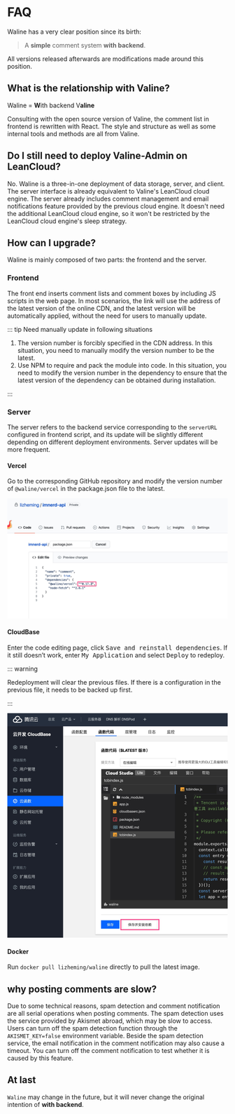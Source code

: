 # FAQ

Waline has a very clear position since its birth:

> A **simple** comment system **with backend**.

All versions released afterwards are modifications made around this position.

## What is the relationship with Valine?

Waline = **W**ith backend V**aline**

Consulting with the open source version of Valine, the comment list in frontend is rewritten with React. The style and structure as well as some internal tools and methods are all from Valine.

## Do I still need to deploy Valine-Admin on LeanCloud?

No. Waline is a three-in-one deployment of data storage, server, and client. The server interface is already equivalent to Valine's LeanCloud cloud engine. The server already includes comment management and email notifications feature provided by the previous cloud engine. It doesn't need the additional LeanCloud cloud engine, so it won't be restricted by the LeanCloud cloud engine's sleep strategy.

## How can I upgrade?

Waline is mainly composed of two parts: the frontend and the server.

### Frontend

The front end inserts comment lists and comment boxes by including JS scripts in the web page. In most scenarios, the link will use the address of the latest version of the online CDN, and the latest version will be automatically applied, without the need for users to manually update.

::: tip Need manually update in following situations

1. The version number is forcibly specified in the CDN address. In this situation, you need to manually modify the version number to be the latest.
2. Use NPM to require and pack the module into code. In this situation, you need to modify the version number in the dependency to ensure that the latest version of the dependency can be obtained during installation.

:::

### Server

The server refers to the backend service corresponding to the `serverURL` configured in frontend script, and its update will be slightly different depending on different deployment environments. Server updates will be more frequent.

#### Vercel

Go to the corresponding GitHub repository and modify the version number of `@waline/vercel` in the package.json file to the latest.

![vercel](./assets/vercel-update.png)

#### CloudBase

Enter the code editing page, click <kbd>Save and reinstall dependencies</kbd>. If it still doesn’t work, enter <kbd>My Application</kbd> and select <kbd>Deploy</kbd> to redeploy.

::: warning

Redeployment will clear the previous files. If there is a configuration in the previous file, it needs to be backed up first.

:::

![cloudBase](./assets/cloudbase-update.jpg)

#### Docker

Run `docker pull lizheming/waline` directly to pull the latest image.

## why posting comments are slow?

Due to some technical reasons, spam detection and comment notification are all serial operations when posting comments. The spam detection uses the service provided by Akismet abroad, which may be slow to access. Users can turn off the spam detection function through the `AKISMET_KEY=false` environment variable. Beside the spam detection service, the email notification in the comment notification may also cause a timeout. You can turn off the comment notification to test whether it is caused by this feature.

## At last

`Waline` may change in the future, but it will never change the original intention of **with backend**.
